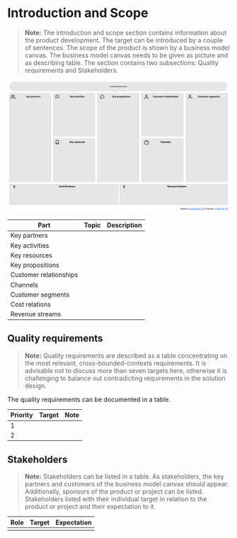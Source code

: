 # Introduction and Scope

> **Note:**
> The introduction and scope section contains information about the product development.
> The target can be introduced by a couple of sentences.
> The scope of the product is shown by a business model canvas.
> The business model canvas needs to be given as picture and as describing table.
> The section contains two subsections: Quality requirements and Stakeholders.

![Business Model Canvas](../images/BusinessModelCanvas.jpg)

| Part | Topic | Description |
|------|-------|-------------|
| Key partners | | |
| Key activities | | |
| Key resources | | |
| Key propositions | | |
| Customer relationships | | |
| Channels | | |
| Customer segments | | |
| Cost relations | | |
| Revenue streams | | |

## Quality requirements

> **Note:**
> Quality requirements are described as a table concentrating on the most relevant, cross-bounded-contexts requirements.
> It is advisable not to discuss more than seven targets here, otherwise it is challenging to balance out contradicting requirements in the solution design.

The quality requirements can be documented in a table.

| Priority | Target | Note |
|----------|--------|------|
| 1 | | |
| 2 | | |

## Stakeholders

> **Note:**
> Stakeholders can be listed in a table.
> As stakeholders, the key partners and customers of the business model canvas should appear.
> Additionally, sponsors of the product or project can be listed.
> Stakeholders listed with their individual target in relation to the product or project and their expectation to it.

| Role | Target | Expectation |
|------|--------|-------------|
| | | |








